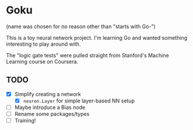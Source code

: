 # Goku

(name was chosen for no reason other than "starts with Go-")

This is a toy neural network project. I'm learning Go and wanted something interesting to play around with.

The "logic gate tests" were pulled straight from Stanford's Machine Learning course on Coursera.

## TODO

- [x] Simplify creating a network
    - [x] `neuron.Layer` for simple layer-based NN setup
- [ ] Maybe introduce a Bias node
- [ ] Rename some packages/types
- [ ] Training!
